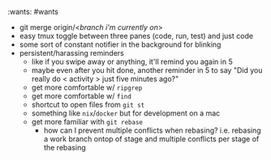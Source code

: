 :wants:
#wants

- git merge origin/<_branch i'm currently on_>
- easy tmux toggle between three panes (code, run, test) and just code
- some sort of constant notifier in the background for blinking
- persistent/harassing reminders
  - like if you swipe away or anything, it'll remind you again in 5
  - maybe even after you hit done, another reminder in 5 to say "Did you really do < activity > just five minutes ago?"
  - get more comfortable w/ `ripgrep`
  - get more comfortable w/ `find`
  - shortcut to open files from `git st`
  - something like `nix`/`docker` but for development on a mac
  - get more familiar with `git rebase`
    - how can I prevent multiple conflicts when rebasing? i.e. rebasing a work branch ontop of stage and multiple conflicts per stage of the rebasing
